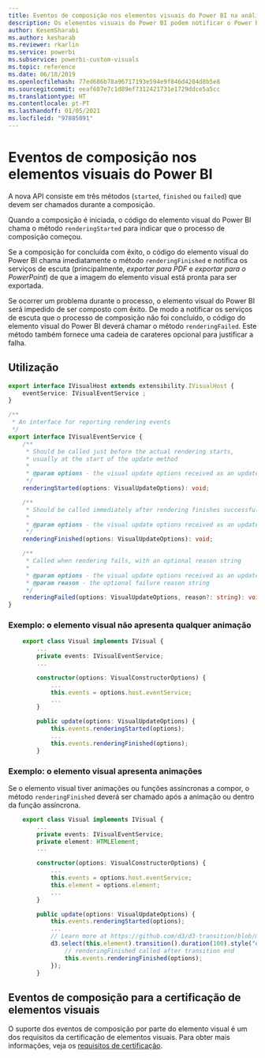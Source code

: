 ```yaml
---
title: Eventos de composição nos elementos visuais do Power BI na análise incorporada do Power BI para melhores informações de BI incorporadas
description: Os elementos visuais do Power BI podem notificar o Power BI de que estão prontos para exportar para o PowerPoint ou PDF. Permita melhores informações de BI incorporadas com a análise incorporada do Power BI.
author: KesemSharabi
ms.author: kesharab
ms.reviewer: rkarlin
ms.service: powerbi
ms.subservice: powerbi-custom-visuals
ms.topic: reference
ms.date: 06/18/2019
ms.openlocfilehash: 77ed686b78a96717193e594e9f846d4204d8b5e8
ms.sourcegitcommit: eeaf607e7c1d89ef7312421731e1729ddce5a5cc
ms.translationtype: HT
ms.contentlocale: pt-PT
ms.lasthandoff: 01/05/2021
ms.locfileid: "97885091"
---
```

# <a name="render-events-in-power-bi-visuals"></a>Eventos de composição nos elementos visuais do Power BI

A nova API consiste em três métodos (`started`, `finished` ou `failed`) que devem ser chamados durante a composição.

Quando a composição é iniciada, o código do elemento visual do Power BI chama o método `renderingStarted` para indicar que o processo de composição começou.

Se a composição for concluída com êxito, o código do elemento visual do Power BI chama imediatamente o método `renderingFinished` e notifica os serviços de escuta (principalmente, *exportar para PDF* e *exportar para o PowerPoint*) de que a imagem do elemento visual está pronta para ser exportada.

Se ocorrer um problema durante o processo, o elemento visual do Power BI será impedido de ser composto com êxito. De modo a notificar os serviços de escuta que o processo de composição não foi concluído, o código do elemento visual do Power BI deverá chamar o método `renderingFailed`. Este método também fornece uma cadeia de carateres opcional para justificar a falha.

## <a name="usage"></a>Utilização

```typescript
export interface IVisualHost extends extensibility.IVisualHost {
    eventService: IVisualEventService ;
}

/**
 * An interface for reporting rendering events
 */
export interface IVisualEventService {
    /**
     * Should be called just before the actual rendering starts, 
     * usually at the start of the update method
     *
     * @param options - the visual update options received as an update parameter
     */
    renderingStarted(options: VisualUpdateOptions): void;

    /**
     * Should be called immediately after rendering finishes successfully
     * 
     * @param options - the visual update options received as an update parameter
     */
    renderingFinished(options: VisualUpdateOptions): void;

    /**
     * Called when rendering fails, with an optional reason string
     * 
     * @param options - the visual update options received as an update parameter
     * @param reason - the optional failure reason string
     */
    renderingFailed(options: VisualUpdateOptions, reason?: string): void;
}
```

### <a name="sample-the-visual-displays-no-animations"></a>Exemplo: o elemento visual não apresenta qualquer animação

```typescript
    export class Visual implements IVisual {
        ...
        private events: IVisualEventService;
        ...

        constructor(options: VisualConstructorOptions) {
            ...
            this.events = options.host.eventService;
            ...
        }

        public update(options: VisualUpdateOptions) {
            this.events.renderingStarted(options);
            ...
            this.events.renderingFinished(options);
        }
```

### <a name="sample-the-visual-displays-animations"></a>Exemplo: o elemento visual apresenta animações

Se o elemento visual tiver animações ou funções assíncronas a compor, o método `renderingFinished` deverá ser chamado após a animação ou dentro da função assíncrona.

```typescript
    export class Visual implements IVisual {
        ...
        private events: IVisualEventService;
        private element: HTMLElement;
        ...

        constructor(options: VisualConstructorOptions) {
            ...
            this.events = options.host.eventService;
            this.element = options.element;
            ...
        }

        public update(options: VisualUpdateOptions) {
            this.events.renderingStarted(options);
            ...
            // Learn more at https://github.com/d3/d3-transition/blob/master/README.md#transition_end
            d3.select(this.element).transition().duration(100).style("opacity","0").end().then(() => {
                // renderingFinished called after transition end
                this.events.renderingFinished(options);
            });
        }
```

## <a name="rendering-events-for-visual-certification"></a>Eventos de composição para a certificação de elementos visuais

O suporte dos eventos de composição por parte do elemento visual é um dos requisitos da certificação de elementos visuais. Para obter mais informações, veja os [requisitos de certificação](power-bi-custom-visuals-certified.md#certification-requirements).